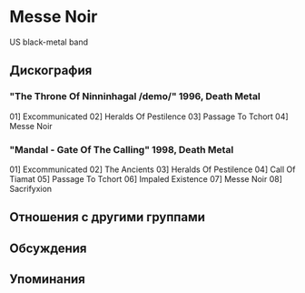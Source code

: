 # Messe Noir

US black-metal band

## Дискография

### "The Throne Of Ninninhagal /demo/" 1996, Death Metal

01] Excommunicated
02] Heralds Of Pestilence
03] Passage To Tchort
04] Messe Noir

### "Mandal - Gate Of The Calling" 1998, Death Metal

01] Excommunicated
02] The Ancients
03] Heralds Of Pestilence
04] Call Of Tiamat
05] Passage To Tchort
06] Impaled Existence
07] Messe Noir
08] Sacrifyxion


## Отношения с другими группами


## Обсуждения


## Упоминания

